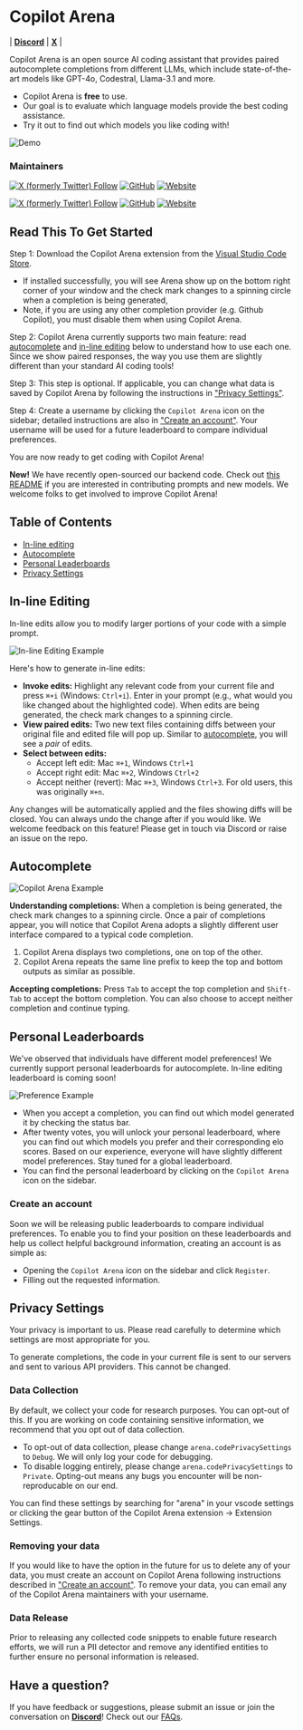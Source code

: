 # Copilot Arena

| [**Discord**](https://discord.gg/ftfqdMNh3B) | [**X**](https://x.com/CopilotArena) |

Copilot Arena is an open source AI coding assistant that provides paired autocomplete completions from different LLMs, which include state-of-the-art models like GPT-4o, Codestral, Llama-3.1 and more. 
- Copilot Arena is **free** to use. 
- Our goal is to evaluate which language models provide the best coding assistance. 
- Try it out to find out which models you like coding with!

![Demo](assets/img/demo.gif)

### Maintainers
[![X (formerly Twitter) Follow](https://img.shields.io/twitter/follow/waynechi?style=flat-square&logo=x&label=Wayne%20Chi)](https://twitter.com/iamwaynechi)
[![GitHub](https://img.shields.io/badge/waynchi-181717?style=flat-square&logo=github&logoColor=white)](https://github.com/waynchi)
[![Website](https://img.shields.io/badge/waynechi.com-4285F4?style=flat-square&logo=google-chrome&logoColor=white)](https://www.waynechi.com/)

[![X (formerly Twitter) Follow](https://img.shields.io/twitter/follow/valeriechen_?style=flat-square&logo=x&label=Valerie%20Chen)](https://twitter.com/valeriechen_)
[![GitHub](https://img.shields.io/badge/valeriechen-181717?style=flat-square&logo=github&logoColor=white)](https://github.com/valeriechen)
[![Website](https://img.shields.io/badge/valeriechen.github.io-4285F4?style=flat-square&logo=google-chrome&logoColor=white)](https://valeriechen.github.io/)

## Read This To Get Started

Step 1: Download the Copilot Arena extension from the [Visual Studio Code Store](https://marketplace.visualstudio.com/items?itemName=copilot-arena.copilot-arena). 
- If installed successfully, you will see Arena show up on the bottom right corner of your window and the check mark changes to a spinning circle when a completion is being generated, 
- Note, if you are using any other completion provider (e.g. Github Copilot), you must disable them when using Copilot Arena.

Step 2: Copilot Arena currently supports two main feature: read [autocomplete](#autocomplete) and [in-line editing](#in-line-editing) below to understand how to use each one. Since we show paired responses, the way you use them are slightly different than your standard AI coding tools!

Step 3: This step is optional. If applicable, you can change what data is saved by Copilot Arena by following the instructions in ["Privacy Settings"](#privacy-settings).

Step 4: Create a username by clicking the `Copilot Arena` icon on the sidebar; detailed instructions are also in ["Create an account"](#create-an-account). Your username will be used for a future leaderboard to compare individual preferences.

You are now ready to get coding with Copilot Arena!

**New!** We have recently open-sourced our backend code. Check out [this README](server/README.md) if you are interested in contributing prompts and new models. We welcome folks to get involved to improve Copilot Arena!

## Table of Contents

- [In-line editing](#in-line-editing)
- [Autocomplete](#autocomplete)
- [Personal Leaderboards](#personal-leaderboards)
- [Privacy Settings](#privacy-settings)


## In-line Editing

In-line edits allow you to modify larger portions of your code with a simple prompt.  

![In-line Editing Example](assets/img/inline1.png)

Here's how to generate in-line edits:
- **Invoke edits:** Highlight any relevant code from your current file and press ```⌘+i``` (Windows: ```Ctrl+i```). Enter in your prompt (e.g., what would you like changed about the highlighted code). When edits are being generated, the check mark changes to a spinning circle.
- **View paired edits:** Two new text files containing diffs between your original file and edited file will pop up. Similar to [autocomplete](#autocomplete), you will see a *pair* of edits.
- **Select between edits:** 
  - Accept left edit: Mac ```⌘+1```, Windows ```Ctrl+1```
  - Accept right edit: Mac ```⌘+2```, Windows ```Ctrl+2```
  - Accept neither (revert): Mac ```⌘+3```, Windows ```Ctrl+3```. For old users, this was originally ```⌘+n```.

Any changes will be automatically applied and the files showing diffs will be closed. You can always undo the change after if you would like.
We welcome feedback on this feature! Please get in touch via Discord or raise an issue on the repo.

## Autocomplete

![Copilot Arena Example](assets/img/example.png)

**Understanding completions:** When a completion is being generated, the check mark changes to a spinning circle. Once a pair of completions appear, you will notice that Copilot Arena adopts a slightly different user interface compared to a typical code completion.

1. Copilot Arena displays two completions, one on top of the other.
2. Copilot Arena repeats the same line prefix to keep the top and bottom outputs as similar as possible.

**Accepting completions:** Press ```Tab``` to accept the top completion and ```Shift-Tab``` to accept the bottom completion. You can also choose to accept neither completion and continue typing.

## Personal Leaderboards

We've observed that individuals have different model preferences! We currently support personal leaderboards for autocomplete. In-line editing leaderboard is coming soon!


![Preference Example](assets/img/model_pref_leaderboard.png)


- When you accept a completion, you can find out which model generated it by checking the status bar. 
- After twenty votes, you will unlock your personal leaderboard, where you can find out which models you prefer and their corresponding elo scores. Based on our experience, everyone will have slightly different model preferences. Stay tuned for a global leaderboard. 
- You can find the personal leaderboard by clicking on the `Copilot Arena` icon on the sidebar.

### Create an account

Soon we will be releasing public leaderboards to compare individual preferences. To enable you to find your position on these leaderboards and help us collect helpful background information, creating an account is as simple as:
- Opening the `Copilot Arena` icon on the sidebar and click `Register`.
- Filling out the requested information.


## Privacy Settings

Your privacy is important to us. Please read carefully to determine which settings are most appropriate for you. 

To generate completions, the code in your current file is sent to our servers and sent to various API providers. This cannot be changed. 

### Data Collection

By default, we collect your code for research purposes. You can opt-out of this. If you are working on code containing sensitive information, we recommend that you opt out of data collection.

- To opt-out of data collection, please change `arena.codePrivacySettings` to `Debug`. We will only log your code for debugging.
- To disable logging entirely, please change `arena.codePrivacySettings` to `Private`. Opting-out means any bugs you encounter will be non-reproducable on our end.

You can find these settings by searching for "arena" in your vscode settings or clicking the gear button of the Copilot Arena extension -> Extension Settings.


### Removing your data

If you would like to have the option in the future for us to delete any of your data, you must create an account on Copilot Arena following instructions described in ["Create an account"](#create-an-account). To remove your data, you can email any of the Copilot Arena maintainers with your username.


### Data Release

Prior to releasing any collected code snippets to enable future research efforts, we will run a PII detector and remove any identified entities to further ensure no personal information is released.


## Have a question?

If you have feedback or suggestions, please submit an issue or join the conversation on [**Discord**](https://discord.gg/z4yzaj7bf7x)! Check out our [FAQs](FAQ.md). 
